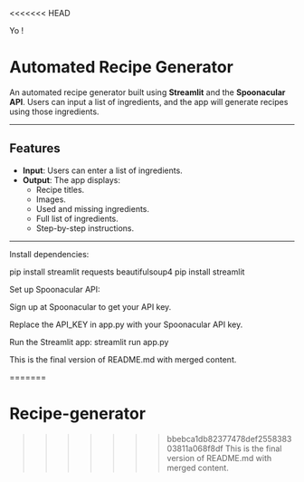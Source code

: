 <<<<<<< HEAD

Yo !

# Automated Recipe Generator

An automated recipe generator built using **Streamlit** and the **Spoonacular API**. Users can input a list of ingredients, and the app will generate recipes using those ingredients.

---

## Features
- **Input**: Users can enter a list of ingredients.
- **Output**: The app displays:
  - Recipe titles.
  - Images.
  - Used and missing ingredients.
  - Full list of ingredients.
  - Step-by-step instructions.

---
Install dependencies:

pip install streamlit requests beautifulsoup4
pip install streamlit

Set up Spoonacular API:

Sign up at Spoonacular to get your API key.

Replace the API_KEY in app.py with your Spoonacular API key.

Run the Streamlit app:
streamlit run app.py

This is the final version of README.md with merged content.

=======
# Recipe-generator
>>>>>>> bbebca1db82377478def255838303811a068f8df
This is the final version of README.md with merged content.